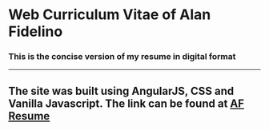 # Web Curriculum Vitae of Alan Fidelino
### This is the concise version of my resume in digital format
----
The site was built using AngularJS, CSS and Vanilla Javascript.
The link can be found at [AF Resume](https://afidelinocv.herokuapp.com)
----
